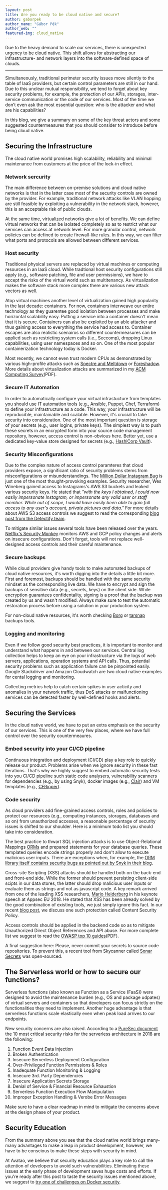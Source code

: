 ```yaml
---
layout: post
title: Are you ready to be cloud native and secure?
author: gaborpek
author_name: "Gábor Pék"
author_web: ""
featured-img: cloud_native 
---
```


Due to the heavy demand to scale our services, there is unexpected urgency to be cloud native. This shift allows for abstracting our infrastructure- and network layers into the software-defined space of clouds. 

<!--excerpt-->

----

Simultaneously, traditional perimeter security issues move silently to the table of IaaS providers, but certain control parameters are still in our hand. Due to this unclear mutual responsibility, we tend to forget about key security problems, for example, the protection of our APIs, storages, inter-service communication or the code of our services. Most of the time we don’t even ask the most essential question: who is the attacker and what are his capabilities?

In this blog, we give a summary on some of the key threat actors and some suggested countermeasures that you should consider to introduce before being cloud native. 

## Securing the Infrastructure

The cloud native world promises high scalability, reliability and minimal maintenance from customers at the price of the lock-in effect. 

### Network sercurity

The main difference between on-premise solutions and cloud native networks is that in the latter case most of the security controls are owned by the provider. For example, traditional network attacks like VLAN hopping are still feasible by exploiting a vulnerability in the network stack, however, this is an acceptable risk of public clouds.

At the same time, virtualized networks give a lot of benefits. We can define virtual networks that can be isolated completely so as to restrict what our services can access at network level. For more granular control, network policies can be defined to create firewall-like rules. In this way, we can filter what ports and protocols are allowed between different services. 

### Host security

Traditional physical servers are replaced by virtual machines or computing resources in an IaaS cloud. While tradtional host security configurations still apply (e.g., software patching, file and user permissions), we have to accept the risks of the virtual world such as multitenancy. As virtualization makes the software stack more complex there are various new attack vectors as well. 

Atop virtual machines another level of virtualization gained high popularity in the last decade: containers. For now, containers interweave our entire technology as they guarentee good isolation between processes and make horizontal scalability easy. Putting a service into a container doesn't mean that it is secure. Containers can also be exploited by an able attacker and thus gaining access to everything the service had access to. Container escapes are also realistic scenairos so different countermeasures can be applied such as restricting system calls (i.e., Seccomp), dropping Linux capabilities, using user namespaces and so on. One of the most popular containerization technology today is Docker. 

Most recently, we cannot even trust modern CPUs as demonstrated by various high-profile attacks such as [Spectre and Meltdown](https://meltdownattack.com/) or [Foreshadow](https://foreshadowattack.eu/). More details about virtualization attacks are summarized in my [ACM Computing Survey](http://www.hit.bme.hu/~buttyan/publications/PekBB13acmcsur.pdf)(PDF). 

### Secure IT Automation

In order to automatically configure your virtual infrastucture from templates you should use IT automation tools (e.g., Ansible, Puppet, Chef, Terraform) to define your infrastructure as a code. This way, your infrastructure will be reproducible, maintainable and scalable. However, it's crucial to take security into consideration. One of the most important question is storage of your secrets (e.g., user logins, private keys). The simplest way is to push these secrets in an encrypted form into your source code management repository, however, access control is non-obvious here. Better yet, use a dedicated key-value store designed for secrets (e.g., [HashiCorp Vault](https://www.vaultproject.io/)).

### Security Misconfigurations

Due to the complex nature of access control paramteres that cloud providers expose, a significant ratio of security problems stems from misconfigurations or misunderstandings. The [Million Dollar Instagram Bug](https://www.forbes.com/sites/thomasbrewster/2015/12/17/facebook-instagram-security-research-threats/#4edb643c2fb5) is just one of the most thought-provoking examples. Security researcher, Wes Wineberg gained access to Instagrams's AWS S3 buckets and leaked various security keys. He stated that  _"with the keys I obtained, I could now easily impersonate Instagram, or impersonate any valid user or staff member. While out of scope, I would have easily been able to gain full access to any user's account, private pictures and data."_  For more details about AWS S3 access controls we suggest to read the corresponding [blog post from the Detectify team](https://blog.detectify.com/2017/07/13/aws-s3-misconfiguration-explained-fix/?utm_source=labs&utm_campaign=s3_buckets).

To mitigate similar issues several tools have been released over the years. [Netflix's Security Monkey](https://github.com/Netflix/security_monkey) monitors AWS and GCP policy changes and alerts on insecure configurations. Don't forget, tools will not replace well-designed access controls and their careful maintenance. 

### Secure backups

While cloud providers give handy tools to make automated backups of cloud native resources, it's worth digging into the details a little bit more. First and foremost, backups should be handled with the same security mindset as the corresponding live data. We have to encrypt and sign the backups of sensitive data (e.g., secrets, keys) on the client side. While encryption guarantees confidentality, signing is a proof that the backup was created by us and wasn't modified. Always make sure to test the automatic restoration process before using a solution in your production system.

For non-cloud native resources, it's worth checking [Borg](https://borgbackup.readthedocs.io/en/stable/index.html)  or [tarsnap](https://www.tarsnap.com/) backups tools.

### Logging and monitoring

Even if we follow good security best practices, it is important to monitor and understand what happens in and between our services. Central log collection helps to keep an eye on your infrastructure via the logs of web servers, applications, operation systems and API calls. Thus, potential security problems such as application failure can be pinpointed easily. Google Stackdriver and Amazon Cloudwatch are two cloud native examples for cental logging and monitoring. 

Collecting metrics help to catch certain spikes in user acticity and anomalies in your network traffic, thus DoS attacks or malfunctioning services can be detected faster by well-defined hooks and alerts.

## Securing the Services

In the cloud native world, we have to put an extra emphasis on the security of our services. This is one of the very few places, where we have full control over the security countermeaures. 

### Embed security into your CI/CD pipeline

Continuous integration and deployment (CI/CD) play a key role to quickly release our product. Problems arise when we ignore security in these fast iterations. That's why we highly suggest to embed automatic security tests into you CI/CD pipeline such static code analysers, vulnerability scanners for dependencies (e.g., by using Snyk), docker images (e.g., [Clair](https://github.com/coreos/clair)) and VM templates (e.g., [CFRipper](https://github.com/Skyscanner/cfripper)).

### Code security

As cloud providers add fine-grained access controls, roles and policies to protect our resources (e.g., computing instances, storages, databases and so on) from unauthorized accesses, a reasonable percentage of security issues is shifted to our shoulder. Here is a minimum todo list you should take into consideration. 

The best practice to thwart SQL injection attacks is to use Object-Relational Mappings [ORMs](https://en.wikipedia.org/wiki/Object-relational_mapping) and prepared statements for your database queries. These templated queries encode strings properly and don't allow to execute malicious user inputs. There are exceptions when, for example, the [ORM library itself contains security bugs as pointed out by Snyk in their blog](https://snyk.io/blog/sql-injection-orm-vulnerabilities/). 

Cross-site Scripting (XSS) attacks should be handled both on the back-end and front-end side. While the former should prevent persisting client-side scipts in our data stores, the latter should drop malicious user inputs or evaluate them as strings and not as javascript code. A key remark arrived from one of the leading XSS researchers, [Mario Heiderberg](https://twitter.com/0x6D6172696F?lang=en) in his keynote speech at Appsec EU 2018. He stated that XSS has been already solved by the good combination of existing tools, we just simply ignore this fact. In our recent [blog post](https://blog.avatao.com/CSP-tutorial/), we discuss one such protection called Content Security Policy. 

Access controls should be applied in the backend code so as to mitigate Unauthorized Direct Object References and API abuse. For more complete list we suggest to read the [OWASP top 10 guides](https://www.owasp.org/images/7/72/OWASP_Top_10-2017_%28en%29.pdf.pdf)(PDF).

A final suggestion here: Please, never commit your secrets to source code repositories. To prevent this, a recent tool from Skycanner called [Sonar Secrets](https://medium.com/@SkyscannerEng/introducing-sonar-secrets-32e36e1bbc97) was open-sourced. 

## The Serverless world or how to secure our functions?

Serverless functions (also known as Function as a Service (FaaS)) were designed to avoid the maintenance burden (e.g., OS and package udpates) of virtual servers and containers so that developers can focus strictly on the functionalities they need to implement. Another huge advantage is that serverless functions scale elastically even when peak load arrives to our endpoints.

New security concerns are also raised. According to a [PureSec document](https://www.puresec.io/press_releases/sas_top_10_2018_released) the 10 most critical security risks for the serverless architecture in 2018 are the following:

1. Function Event Data Injection
1. Broken Authentication
1. Insecure Serverless Deployment Configuration
1. Over-Privileged Function Permissions & Roles
1. Inadequate Function Monitoring & Logging
1. Insecure 3rd. Party Dependencies
1. Insecure Application Secrets Storage
1. Denial of Service & Financial Resource Exhaustion
1. Serverless Function Execution Flow Manipulation
1. Improper Exception Handling & Verobe Error Messages

Make sure to have a clear roadmap in mind to mitigate the concerns above at the design phase of your product.

## Security Education

From the summary above you see that the cloud native world brings many-many advantages to make a leap in product development, however, we have to be conscious to make these steps with security in mind. 

At Avatao, we believe that security education plays a key role to call the attention of developers to avoid such vulnerabilities. Eliminating these issues at the early phase of development saves huge costs and efforts. If you're ready after this post to taste the security issues mentioned above, we suggest to [try one of challenges on Docker security](https://platform.avatao.com/paths/e65ee304-7299-40d0-bdd1-93f35c381560/challenges/ab760b71-2ceb-4eb5-9943-93c08926eed6). 


